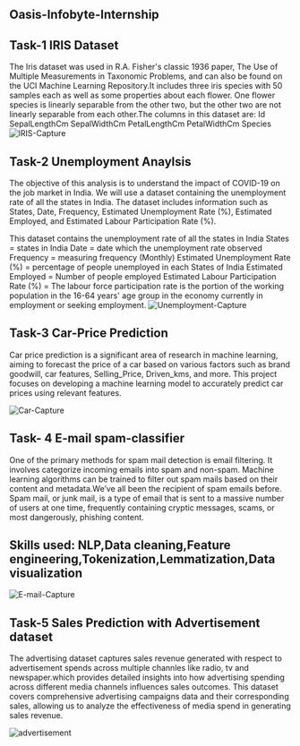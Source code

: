  ## Oasis-Infobyte-Internship
 ## Task-1 IRIS Dataset
 The Iris dataset was used in R.A. Fisher's classic 1936 paper, The Use of Multiple Measurements in Taxonomic Problems, and can also be found on the UCI Machine Learning Repository.It includes three iris species 
 with 50 samples each as well as some properties about each flower. One flower species is linearly separable from the other two, but the other two are not linearly separable from each other.The columns in this dataset are:
Id
SepalLengthCm
SepalWidthCm
PetalLengthCm
PetalWidthCm
Species
![IRIS-Capture](https://github.com/16rasika/Oasis-Infobyte-Internship/assets/128808554/7f00c624-94b4-4a57-aad4-40daca2e53ec)
## Task-2 Unemployment Anaylsis

The objective of this analysis is to understand the impact of COVID-19 on the job market in India. We will use a dataset containing the unemployment rate of all the states in India. The dataset includes information such as States, Date, Frequency, Estimated Unemployment Rate (%), Estimated Employed, and Estimated Labour Participation Rate (%).

This dataset contains the unemployment rate of all the states in India
States = states in India Date = date which the unemployment rate observed Frequency = measuring frequency (Monthly) Estimated Unemployment Rate (%) = percentage of people unemployed in each States of India Estimated Employed = Number of people employed Estimated Labour Participation Rate (%) = The labour force participation rate is the portion of the working population in the 16-64 years' age group in the economy currently in employment or seeking employment.
![Unemployment-Capture](https://github.com/16rasika/Oasis-Infobyte-Internship/assets/128808554/e16c08d9-458b-4de1-942a-b237c30c8b5a)


## Task-3 Car-Price Prediction
Car price prediction is a significant area of research in machine learning, aiming to forecast the price of a car based on various factors such as brand goodwill, car features, Selling_Price, Driven_kms, and more. This project focuses on developing a machine learning model to accurately predict car prices using relevant features.

![Car-Capture](https://github.com/16rasika/Oasis-Infobyte-Internship/assets/128808554/a5a3b1ef-6c65-400d-96eb-5a2a870f1d4e)


## Task- 4 E-mail spam-classifier
One of the primary methods for spam mail detection is email filtering. It involves categorize incoming emails into spam and non-spam. Machine learning algorithms can be trained to filter out spam mails based on their content and metadata.We’ve all been the recipient of spam emails before. Spam mail, or junk mail, is a type of email that is sent to a massive number of users at one time, frequently containing cryptic
messages, scams, or most dangerously, phishing content.
## Skills used: NLP,Data cleaning,Feature engineering,Tokenization,Lemmatization,Data visualization
![E-mail-Capture](https://github.com/16rasika/Oasis-Infobyte-Internship/assets/128808554/80a9e694-4ef6-43d0-b528-63db5a574036)

## Task-5 Sales Prediction with Advertisement dataset
The advertising dataset captures sales revenue generated with respect to advertisement spends across multiple channles like radio, tv and newspaper.which provides detailed insights into how advertising spending across different media channels influences sales outcomes. This dataset covers comprehensive advertising campaigns data and their corresponding sales, allowing us to analyze the effectiveness of media spend in generating sales revenue.

![advertisement](https://github.com/16rasika/Oasis-Infobyte-Internship/assets/128808554/6cfb9270-9434-4999-9555-e4c7e24f5243)






